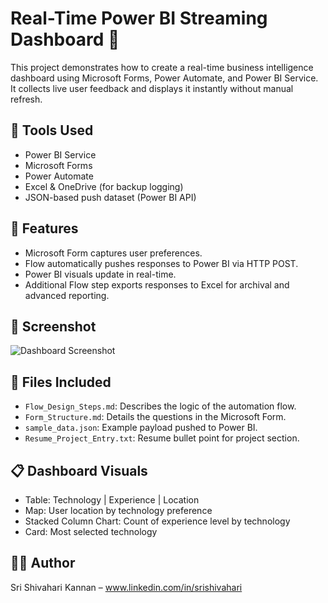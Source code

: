 # Real-Time Power BI Streaming Dashboard 🚀

This project demonstrates how to create a real-time business intelligence dashboard using Microsoft Forms, Power Automate, and Power BI Service. It collects live user feedback and displays it instantly without manual refresh.

## 🔧 Tools Used
- Power BI Service
- Microsoft Forms
- Power Automate
- Excel & OneDrive (for backup logging)
- JSON-based push dataset (Power BI API)

## 🧠 Features
- Microsoft Form captures user preferences.
- Flow automatically pushes responses to Power BI via HTTP POST.
- Power BI visuals update in real-time.
- Additional Flow step exports responses to Excel for archival and advanced reporting.

## 📸 Screenshot
![Dashboard Screenshot](dashboard_screenshot.png)

## 📁 Files Included
- `Flow_Design_Steps.md`: Describes the logic of the automation flow.
- `Form_Structure.md`: Details the questions in the Microsoft Form.
- `sample_data.json`: Example payload pushed to Power BI.
- `Resume_Project_Entry.txt`: Resume bullet point for project section.

## 📋 Dashboard Visuals
- Table: Technology | Experience | Location
- Map: User location by technology preference
- Stacked Column Chart: Count of experience level by technology
- Card: Most selected technology

## 👨‍💻 Author
Sri Shivahari Kannan – www.linkedin.com/in/srishivahari
